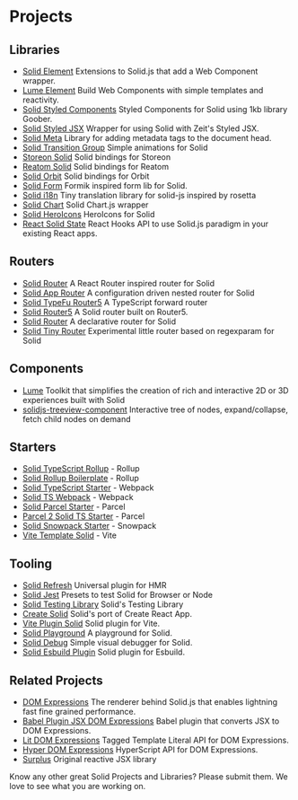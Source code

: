 # Projects

## Libraries

- [Solid Element](https://github.com/solidui/solid/blob/main/packages/solid-element)
  Extensions to Solid.js that add a Web Component wrapper.
- [Lume Element](https://github.com/lume/element) Build Web Components with simple templates and reactivity.
- [Solid Styled Components](https://github.com/solidui/solid-styled-components)
  Styled Components for Solid using 1kb library Goober.
- [Solid Styled JSX](https://github.com/solidui/solid-styled-jsx)
  Wrapper for using Solid with Zeit's Styled JSX.
- [Solid Meta](https://github.com/solidui/solid/blob/main/packages/solid-meta)
  Library for adding metadata tags to the document head.
- [Solid Transition Group](https://github.com/solidui/solid-transition-group) Simple animations for Solid
- [Storeon Solid](https://github.com/storeon/solidjs) Solid bindings for Storeon
- [Reatom Solid](https://github.com/skrylnikov/reatom-solid) Solid bindings for Reatom
- [Solid Orbit](https://github.com/andgate/solid-orbit) Solid bindings for Orbit
- [Solid Form](https://github.com/mduclehcm/solid-form) Formik inspired form lib for Solid.
- [Solid i18n](https://github.com/amoutonbrady/solid-i18n) Tiny translation library for solid-js inspired by rosetta
- [Solid Chart](https://github.com/MrFoxPro/solid-chart.js) Solid Chart.js wrapper
- [Solid HeroIcons](https://github.com/amoutonbrady/solid-heroicons) HeroIcons for Solid
- [React Solid State](https://github.com/solidui/react-solid-state)
  React Hooks API to use Solid.js paradigm in your existing React apps.

## Routers

- [Solid Router](https://github.com/rturnq/solid-router) A React Router inspired router for Solid
- [Solid App Router](https://github.com/solidui/solid-app-router) A configuration driven nested router for Solid
- [Solid TypeFu Router5](https://github.com/mikeplus64/solid-typefu-router5) A TypeScript forward router
- [Solid Router5](https://github.com/zxlib/solid-router5) A Solid router built on Router5.
- [Solid Router](https://github.com/mduclehcm/solid-router) A declarative router for Solid
- [Solid Tiny Router](https://github.com/amoutonbrady/solid-tiny-router) Experimental little router based on regexparam for Solid

## Components
- [Lume](https://github.com/lume/lume) Toolkit that simplifies the creation of rich and interactive 2D or 3D experiences built with Solid
- [solidjs-treeview-component](https://github.com/milahu/solidjs-treeview-component) Interactive tree of nodes, expand/collapse, fetch child nodes on demand

## Starters
- [Solid TypeScript Rollup](https://github.com/high1/solid-typescript-rollup) - Rollup
- [Solid Rollup Boilerplate](https://github.com/MrFoxPro/solid-rollup-boilerplate) - Rollup
- [Solid TypeScript Starter](https://github.com/high1/solid-typescript-starter) - Webpack
- [Solid TS Webpack](https://github.com/ryansolid/solid-ts-webpack) - Webpack
- [Solid Parcel Starter](https://gitlab.com/enom/solid-parcel-starter) - Parcel
- [Parcel 2 Solid TS Starter](https://github.com/amoutonbrady/parcel2-solid-ts-starter) - Parcel
- [Solid Snowpack Starter](https://github.com/amoutonbrady/solid-snowpack-starter) - Snowpack
- [Vite Template Solid](https://github.com/amoutonbrady/vite-template-solid) - Vite

## Tooling
- [Solid Refresh](https://github.com/solidui/solid-refresh) Universal plugin for HMR
- [Solid Jest](https://github.com/solidui/solid-jest) Presets to test Solid for Browser or Node
- [Solid Testing Library](https://github.com/solidui/solid-testing-library) Solid's Testing Library
- [Create Solid](https://github.com/solidui/create-solid) Solid's port of Create React App.
- [Vite Plugin Solid](https://github.com/amoutonbrady/vite-plugin-solid) Solid plugin for Vite.
- [Solid Playground](https://github.com/solidui/solid-playground) A playground for Solid.
- [Solid Debug](https://github.com/amoutonbrady/solid-debug) Simple visual debugger for Solid.
- [Solid Esbuild Plugin](https://github.com/amoutonbrady/esbuild-plugin-solid) Solid plugin for Esbuild.

## Related Projects

- [DOM Expressions](https://github.com/ryansolid/dom-expressions)
  The renderer behind Solid.js that enables lightning fast fine grained performance.
- [Babel Plugin JSX DOM Expressions](https://github.com/ryansolid/dom-expressions/tree/main/packages/babel-plugin-jsx-dom-expressions)
  Babel plugin that converts JSX to DOM Expressions.
- [Lit DOM Expressions](https://github.com/ryansolid/dom-expressions/tree/main/packages/lit-dom-expressions)
  Tagged Template Literal API for DOM Expressions.
- [Hyper DOM Expressions](https://github.com/ryansolid/dom-expressions/tree/main/packages/hyper-dom-expressions)
  HyperScript API for DOM Expressions.
- [Surplus](https://github.com/adamhaile/surplus) Original reactive JSX library


Know any other great Solid Projects and Libraries? Please submit them. We love to see what you are working on.
